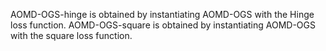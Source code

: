 AOMD-OGS-hinge is obtained by instantiating AOMD-OGS with the Hinge loss function.
AOMD-OGS-square is obtained by instantiating AOMD-OGS with the square loss function.
